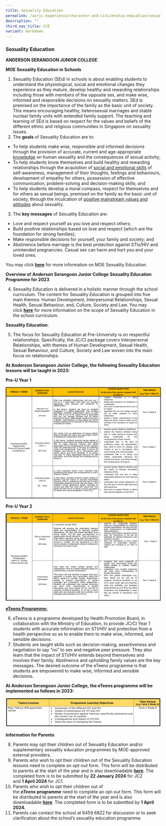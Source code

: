 ```yaml
---
title: Sexuality Education
permalink: /asrjc-experience/character-and-citizenship-education/sexuality-education/
description: ""
third_nav_title: CCE
variant: markdown
---
```

### Sexuality Education

**ANDERSON SERANGOON JUNIOR COLLEGE**

**MOE Sexuality Education in Schools**

1. Sexuality Education (SEd) in schools is about enabling students to understand the physiological, social and emotional changes they experience as they mature, develop healthy and rewarding relationships including those with members of the opposite sex, and make wise, informed and responsible decisions on sexuality matters. SEd is premised on the importance of the family as the basic unit of society. This means encouraging healthy, heterosexual marriages and stable nuclear family units with extended family support. The teaching and learning of SEd is based on respect for the values and beliefs of the different ethnic and religious communities in Singapore on sexuality issues.
2. The <b>goals</b> of Sexuality Education are to:

* To help students make wise, responsible and informed decisions through the provision of accurate, current and age-appropriate <u>knowledge</u> on human sexuality and the consequences of sexual activity;
* To help students know themselves and build healthy and rewarding relationships through the acquisition of <u>social and emotional skills</u> of self-awareness, management of their thoughts, feelings and behaviours, development of empathy for others, possession of effective communication, problem-solving and decision-making skills; and
* To help students develop a moral compass, respect for themselves and for others as sexual beings, premised on the family as the basic unit of society, through the inculcation of <u>positive mainstream values and attitudes</u> about sexuality.

3. The <b>key messages</b> of Sexuality Education are:

* Love and respect yourself as you love and respect others;
* Build positive relationships based on love and respect (which are the foundation for strong families);
* Make responsible decisions for yourself, your family and society; and
* Abstinence before marriage is the best protection against STIs/HIV and unintended pregnancies. Casual sex can harm and hurt you and your loved ones.
 

You may click&nbsp;[**here**](https://go.gov.sg/moe-sexuality-education)&nbsp;for more information on MOE Sexuality Education.

**Overview of**&nbsp;**Anderson Serangoon Junior College**&nbsp;**Sexuality Education Programme for 2023**

4.  Sexuality Education is delivered in a holistic manner through the school curriculum. The content for Sexuality Education is grouped into five main themes: Human Development, Interpersonal Relationships, Sexual Health, Sexual Behaviour, and, Culture, Society and Law. You may click&nbsp;[**here**](https://go.gov.sg/moe-sexuality-education-scope)&nbsp;for more information on the scope of Sexuality Education in the school curriculum.

**Sexuality Education**:

5.  The focus for Sexuality Education at Pre-University is on respectful relationships. Specifically, the JC/CI package covers Interpersonal Relationships, with themes of Human Development, Sexual Health, Sexual Behaviour, and Culture, Society and Law woven into the main focus on relationships.

**At Anderson Serangoon Junior College, the following Sexuality Education lessons will be taught in&nbsp;2023:**

**Pre-U Year 1**

![](/images/sexed1.png)

**Pre-U Year 2**

![](/images/sexed2.jpg)



**<u>eTeens Programme:</u>**

6. eTeens is a programme developed by Health Promotion Board, in collaboration with the Ministry of Education, to provide JC/CI Year 1 students with accurate information on STI/HIV and protection from a health perspective so as to enable them to make wise, informed, and sensible decisions.
7. Students are taught skills such as decision-making, assertiveness and negotiation to say “no” to sex and negative peer pressure. They also learn that the impact of STI/HIV extends beyond themselves and involves their family. Abstinence and upholding family values are the key messages. The desired outcome of the eTeens programme is that students are empowered to make wise, informed and sensible decisions.

**At Anderson Serangoon Junior College, the eTeens programme will be implemented as follows in 2023:**

![](/images/sexed3.jpg)

**Information for Parents**

8.  Parents may opt their children out of Sexuality Education and/or supplementary sexuality education programmes by MOE-approved external providers.
9.  Parents who wish to opt their children out of the Sexuality Education lessons need to complete an opt-out form. This form will be distributed to parents at the start of the year and is also downloadable&nbsp;[**here**](https://asrjc.moe.edu.sg/wp-content/uploads/2023/01/Annex-A.pdf). The completed form is to be submitted by&nbsp;**22 January 2024**&nbsp;for JC2 and&nbsp;**1&nbsp;April 2024**&nbsp;for JC1.
10.  Parents who wish to opt their children out of the&nbsp;**_eTeens_**&nbsp;**programme**&nbsp;need to complete an opt-out form. This form will be distributed to parents at the start of the year and is also downloadable&nbsp;**[here](/files/annex-b.pdf)**. The completed form is to be submitted by&nbsp;**1 April&nbsp; 2024.**
11.  Parents can contact the school at 6459 6822 for discussion or to seek clarification about the school’s sexuality education programme.